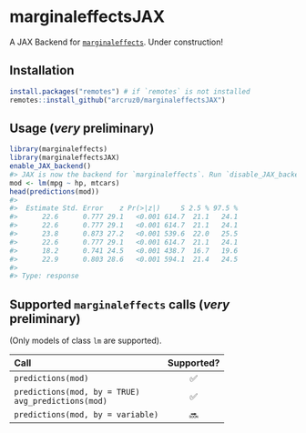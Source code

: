 # marginaleffectsJAX

A JAX Backend for [`marginaleffects`](https://github.com/vincentarelbundock/marginaleffects/). Under construction!

## Installation

``` r
install.packages("remotes") # if `remotes` is not installed
remotes::install_github("arcruz0/marginaleffectsJAX")
```
## Usage (*very* preliminary)

``` r
library(marginaleffects)
library(marginaleffectsJAX)
enable_JAX_backend()
#> JAX is now the backend for `marginaleffects`. Run `disable_JAX_backend()` to disable.
mod <- lm(mpg ~ hp, mtcars)
head(predictions(mod))
#> 
#>  Estimate Std. Error    z Pr(>|z|)     S 2.5 % 97.5 %
#>      22.6      0.777 29.1   <0.001 614.7  21.1   24.1
#>      22.6      0.777 29.1   <0.001 614.7  21.1   24.1
#>      23.8      0.873 27.2   <0.001 539.6  22.0   25.5
#>      22.6      0.777 29.1   <0.001 614.7  21.1   24.1
#>      18.2      0.741 24.5   <0.001 438.7  16.7   19.6
#>      22.9      0.803 28.6   <0.001 594.1  21.4   24.5
#> 
#> Type: response
```

## Supported `marginaleffects` calls (*very* preliminary)

(Only models of class `lm` are supported).

| Call  | Supported? |
| :--- |   :---:    |
| `predictions(mod)`  | ✅ | 
| `predictions(mod, by = TRUE)` <br> `avg_predictions(mod)`  | ✅  | 
| `predictions(mod, by = variable)`  | 🔜 |

